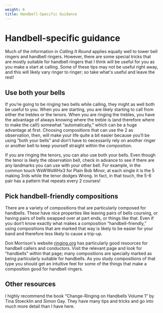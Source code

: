 ```yaml
---
weight: 6
title: Handbell-Specific Guidance
---
```


# Handbell-specific guidance

Much of the information in _Calling It Round_ applies equally well to tower bell ringers and handbell ringers. However, there are some special tricks that are mostly suitable for handbell ringers that I think will be useful for you as you make a start at calling. Some of these tips may not be useful right away, and this will likely vary ringer to ringer; so take what's useful and leave the rest!

## Use both your bells

If you’re going to be ringing two bells while calling, they might as well both be useful to you. When you are starting, you are likely starting to call from either the trebles or the tenors. When you are ringing the trebles, you have the advantage of always knowing where the treble is (and therefore where to make the call!) somewhat “automatically,” which can be a huge advantage at first. Choosing compositions that can use the 2 as observation, then, will make your life quite a bit easier because you’ll be using “both your bells” and don’t have to necessarily rely on another ringer or another bell to keep yourself straight within the composition.

If you are ringing the tenors, you can also use both your bells. Even though the tenor is likely the observation bell, check in advance to see if there are any landmarks you can use with your other bell. For example, in the common touch WsWWsWHx3 for Plain Bob Minor, at each single it is the 5 making 3rds while the tenor dodges Wrong. In fact, in that touch, the 5-6 pair has a pattern that repeats every 2 courses! 

## Pick handbell-friendly compositions

There are a variety of compositions that are particularly composed for handbells. These have nice properties like leaving pairs of bells coursing, or having pairs of bells swapped over at part ends, or things like that. Even if you don’t know exactly what makes a composition “handbell-friendly,” using compositions that are marked that way is likely to be easier for your band and therefore less likely to cause a trip-up. 

Don Morrison's website [ringing.org](https://ringing.org/) has particularly good resources for handbell callers and conductors. Visit the relevant page and look for “handbells” within that page; many compositions are specially marked as being particularly suitable for handbells. As you study compositions of that type you should get an intuitive feel for some of the things that make a composition good for handbell ringers.

## Other resources

I highly recommend the book “Change-Ringing on Handbells Volume 1” by Tina Stoecklin and Simon Gay. They have many tips and tricks and go into much more detail than I have here.

